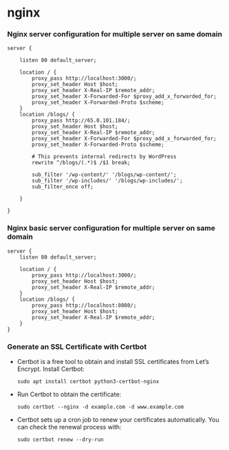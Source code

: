 # nginx

### Nginx server configuration for multiple server on same domain

```
server {

    listen 80 default_server;

    location / {
        proxy_pass http://localhost:3000/;
        proxy_set_header Host $host;
        proxy_set_header X-Real-IP $remote_addr;
        proxy_set_header X-Forwarded-For $proxy_add_x_forwarded_for;
        proxy_set_header X-Forwarded-Proto $scheme;
    }
    location /blogs/ {
        proxy_pass http://65.0.101.184/;
        proxy_set_header Host $host;
        proxy_set_header X-Real-IP $remote_addr;
        proxy_set_header X-Forwarded-For $proxy_add_x_forwarded_for;
        proxy_set_header X-Forwarded-Proto $scheme;

        # This prevents internal redirects by WordPress
        rewrite ^/blogs/(.*)$ /$1 break;

        sub_filter '/wp-content/' '/blogs/wp-content/';
        sub_filter '/wp-includes/' '/blogs/wp-includes/';
        sub_filter_once off;

    }
    
}
```

### Nginx basic server configuration for multiple server on same domain
```
server {
    listen 80 default_server;

    location / {
        proxy_pass http://localhost:3000/;
        proxy_set_header Host $host;
        proxy_set_header X-Real-IP $remote_addr;
    }
    location /blogs/ {
        proxy_pass http://localhost:8080/;
        proxy_set_header Host $host;
        proxy_set_header X-Real-IP $remote_addr;
    }
}
```

### Generate an SSL Certificate with Certbot
- Certbot is a free tool to obtain and install SSL certificates from Let’s Encrypt. Install Certbot:
  ```
  sudo apt install certbot python3-certbot-nginx
  ```
- Run Certbot to obtain the certificate:
  ```
  sudo certbot --nginx -d example.com -d www.example.com
  ``` 
- Certbot sets up a cron job to renew your certificates automatically. You can check the renewal process with:
  ```
  sudo certbot renew --dry-run
  ```
